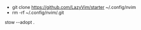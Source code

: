 - git clone https://github.com/LazyVim/starter ~/.config/nvim
- rm -rf ~/.config/nvim/.git

stow --adopt .
